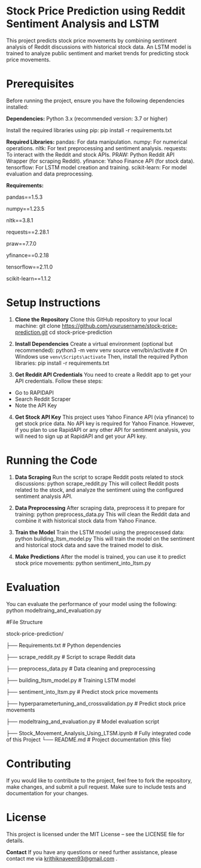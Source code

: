 # **Stock Price Prediction using Reddit Sentiment Analysis and LSTM**
This project predicts stock price movements by combining sentiment analysis of Reddit discussions with historical stock data. An LSTM model is trained to analyze public sentiment and market trends for predicting stock price movements.

# Prerequisites
Before running the project, ensure you have the following dependencies installed:

**Dependencies:**
Python 3.x (recommended version: 3.7 or higher)

Install the required libraries using pip:
pip install -r requirements.txt

**Required Libraries:**
pandas: For data manipulation.
numpy: For numerical operations.
nltk: For text preprocessing and sentiment analysis.
requests: To interact with the Reddit and stock APIs.
PRAW: Python Reddit API Wrapper (for scraping Reddit).
yfinance: Yahoo Finance API (for stock data).
tensorflow: For LSTM model creation and training.
scikit-learn: For model evaluation and data preprocessing.

**Requirements:**

pandas==1.5.3

numpy==1.23.5

nltk==3.8.1

requests==2.28.1

praw==7.7.0

yfinance==0.2.18

tensorflow==2.11.0

scikit-learn==1.1.2


# Setup Instructions

1. **Clone the Repository**
Clone this GitHub repository to your local machine:
git clone https://github.com/yourusername/stock-price-prediction.git
cd stock-price-prediction

2. **Install Dependencies**
Create a virtual environment (optional but recommended):
python3 -m venv venv
source venv/bin/activate  # On Windows use `venv\Scripts\activate`
Then, install the required Python libraries:
pip install -r requirements.txt

3. **Get Reddit API Credentials**
You need to create a Reddit app to get your API credentials. Follow these steps:
* Go to RAPIDAPI
* Search Reddit Scraper
* Note the API Key

4. **Get Stock API Key**
This project uses Yahoo Finance API (via yfinance) to get stock price data. No API key is required for Yahoo Finance.
However, if you plan to use RapidAPI or any other API for sentiment analysis, you will need to sign up at RapidAPI and get your API key.

# Running the Code

1. **Data Scraping**
Run the script to scrape Reddit posts related to stock discussions:
python scrape_reddit.py
This will collect Reddit posts related to the stock, and analyze the sentiment using the configured sentiment analysis API.

2. **Data Preprocessing**
After scraping data, preprocess it to prepare for training:
python preprocess_data.py
This will clean the Reddit data and combine it with historical stock data from Yahoo Finance.

3. **Train the Model**
Train the LSTM model using the preprocessed data:
python building_ltsm_model.py
This will train the model on the sentiment and historical stock data and save the trained model to disk.

4. **Make Predictions**
After the model is trained, you can use it to predict stock price movements:
python sentiment_into_ltsm.py

# Evaluation
You can evaluate the performance of your model using the following:
python modeltraing_and_evaluation.py

#File Structure

stock-price-prediction/



├── Requirements.txt                                           # Python dependencies

├── scrape_reddit.py                                           # Script to scrape Reddit data

├── preprocess_data.py                                         # Data cleaning and preprocessing

├── building_ltsm_model.py                                     # Training LSTM model

├── sentiment_into_ltsm.py                                     # Predict stock price movements

├── hyperparametertuning_and_crossvalidation.py                # Predict stock price movements

├── modeltraing_and_evaluation.py                              # Model evaluation script

├── Stock_Movement_Analysis_Using_LTSM.ipynb                              # Fully integrated code of this Project
└── README.md                                                  # Project documentation (this file)


# Contributing
If you would like to contribute to the project, feel free to fork the repository, make changes, and submit a pull request.
Make sure to include tests and documentation for your changes.

# License
This project is licensed under the MIT License – see the LICENSE file for details.

**Contact**
If you have any questions or need further assistance, please contact me via krithiknaveen93@gmail.com .
